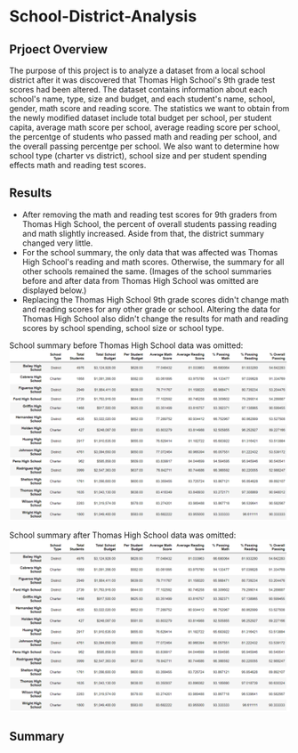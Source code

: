 # School-District-Analysis

## Prjoect Overview
The purpose of this project is to analyze a dataset from a local school district after it was discovered that Thomas High School's 9th grade test scores had been altered. The dataset contains information about each school's name, type, size and budget, and each student's name, school, gender, math score and reading score. The statistics we want to obtain from the newly modified dataset include total budget per school, per student capita, average math score per school, average reading score per school, the percentge of students who passed math and reading per school, and the overall passing percentge per school. We also want to determine how school type (charter vs district), school size and per student spending effects math and reading test scores. 

## Results
- After removing the math and reading test scores for 9th graders from Thomas High School, the percent of overall students passing reading and math slightly increased. Aside from that, the district summary changed very little. 
- For the school summary, the only data that was affected was Thomas High School's reading and math scores. Otherwise, the summary for all other schools remained the same. (Images of the school summaries before and after data from Thomas High School was omitted are displayed below.) 
- Replacing the Thomas High School 9th grade scores didn't change math and reading scores for any other grade or school. Altering the data for Thomas High School also didn't change the results for math and reading scores by school spending, school size or school type. 

School summary before Thomas High School data was omitted:
![original summary](https://github.com/mayamtims/School-District-Analysis/blob/main/Resources/original_per_school_summary.png)

School summary after Thomas High School data was omitted:
![ommitted summary](https://github.com/mayamtims/School-District-Analysis/blob/main/Resources/post_per_school_summary.png)


## Summary

